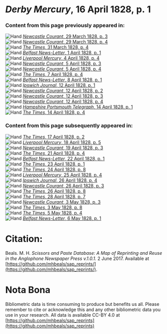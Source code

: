 # *Derby Mercury*, 16 April 1828, p. 1  
  
### Content from this page previously appeared in:  
![Hand](http://scissorsandpaste.net/wp-content/uploads/2017/06/smallhandpointer.png) [*Newcastle Courant*, 29 March 1828, p. 3](https://mhbeals.github.io/sap_html/Newcastle-Courant/Newcastle-Courant-29-March-1828-p-3)  
![Hand](http://scissorsandpaste.net/wp-content/uploads/2017/06/smallhandpointer.png) [*Newcastle Courant*, 29 March 1828, p. 4](https://mhbeals.github.io/sap_html/Newcastle-Courant/Newcastle-Courant-29-March-1828-p-4)  
![Hand](http://scissorsandpaste.net/wp-content/uploads/2017/06/smallhandpointer.png) [*The Times*, 31 March 1828, p. 4](https://mhbeals.github.io/sap_html/The-Times/The-Times-31-March-1828-p-4)  
![Hand](http://scissorsandpaste.net/wp-content/uploads/2017/06/smallhandpointer.png) [*Belfast News-Letter*, 1 April 1828, p. 1](https://mhbeals.github.io/sap_html/Belfast-News-Letter/Belfast-News-Letter-1-April-1828-p-1)  
![Hand](http://scissorsandpaste.net/wp-content/uploads/2017/06/smallhandpointer.png) [*Liverpool Mercury*, 4 April 1828, p. 4](https://mhbeals.github.io/sap_html/Liverpool-Mercury/Liverpool-Mercury-4-April-1828-p-4)  
![Hand](http://scissorsandpaste.net/wp-content/uploads/2017/06/smallhandpointer.png) [*Newcastle Courant*, 5 April 1828, p. 3](https://mhbeals.github.io/sap_html/Newcastle-Courant/Newcastle-Courant-5-April-1828-p-3)  
![Hand](http://scissorsandpaste.net/wp-content/uploads/2017/06/smallhandpointer.png) [*Newcastle Courant*, 5 April 1828, p. 4](https://mhbeals.github.io/sap_html/Newcastle-Courant/Newcastle-Courant-5-April-1828-p-4)  
![Hand](http://scissorsandpaste.net/wp-content/uploads/2017/06/smallhandpointer.png) [*The Times*, 7 April 1828, p. 4](https://mhbeals.github.io/sap_html/The-Times/The-Times-7-April-1828-p-4)  
![Hand](http://scissorsandpaste.net/wp-content/uploads/2017/06/smallhandpointer.png) [*Belfast News-Letter*, 8 April 1828, p. 1](https://mhbeals.github.io/sap_html/Belfast-News-Letter/Belfast-News-Letter-8-April-1828-p-1)  
![Hand](http://scissorsandpaste.net/wp-content/uploads/2017/06/smallhandpointer.png) [*Ipswich Journal*, 12 April 1828, p. 1](https://mhbeals.github.io/sap_html/Ipswich-Journal/Ipswich-Journal-12-April-1828-p-1)  
![Hand](http://scissorsandpaste.net/wp-content/uploads/2017/06/smallhandpointer.png) [*Newcastle Courant*, 12 April 1828, p. 2](https://mhbeals.github.io/sap_html/Newcastle-Courant/Newcastle-Courant-12-April-1828-p-2)  
![Hand](http://scissorsandpaste.net/wp-content/uploads/2017/06/smallhandpointer.png) [*Newcastle Courant*, 12 April 1828, p. 3](https://mhbeals.github.io/sap_html/Newcastle-Courant/Newcastle-Courant-12-April-1828-p-3)  
![Hand](http://scissorsandpaste.net/wp-content/uploads/2017/06/smallhandpointer.png) [*Newcastle Courant*, 12 April 1828, p. 4](https://mhbeals.github.io/sap_html/Newcastle-Courant/Newcastle-Courant-12-April-1828-p-4)  
![Hand](http://scissorsandpaste.net/wp-content/uploads/2017/06/smallhandpointer.png) [*Hampshire Portsmouth Telegraph*, 14 April 1828, p. 1](https://mhbeals.github.io/sap_html/Hampshire-Portsmouth-Telegraph/Hampshire-Portsmouth-Telegraph-14-April-1828-p-1)  
![Hand](http://scissorsandpaste.net/wp-content/uploads/2017/06/smallhandpointer.png) [*The Times*, 14 April 1828, p. 4](https://mhbeals.github.io/sap_html/The-Times/The-Times-14-April-1828-p-4)  
  
### Content from this page subsequently appeared in:  
![Hand](http://scissorsandpaste.net/wp-content/uploads/2017/06/smallhandpointer.png) [*The Times*, 17 April 1828, p. 2](https://mhbeals.github.io/sap_html/The-Times/The-Times-17-April-1828-p-2)  
![Hand](http://scissorsandpaste.net/wp-content/uploads/2017/06/smallhandpointer.png) [*Liverpool Mercury*, 18 April 1828, p. 5](https://mhbeals.github.io/sap_html/Liverpool-Mercury/Liverpool-Mercury-18-April-1828-p-5)  
![Hand](http://scissorsandpaste.net/wp-content/uploads/2017/06/smallhandpointer.png) [*Newcastle Courant*, 19 April 1828, p. 3](https://mhbeals.github.io/sap_html/Newcastle-Courant/Newcastle-Courant-19-April-1828-p-3)  
![Hand](http://scissorsandpaste.net/wp-content/uploads/2017/06/smallhandpointer.png) [*The Times*, 21 April 1828, p. 4](https://mhbeals.github.io/sap_html/The-Times/The-Times-21-April-1828-p-4)  
![Hand](http://scissorsandpaste.net/wp-content/uploads/2017/06/smallhandpointer.png) [*Belfast News-Letter*, 22 April 1828, p. 1](https://mhbeals.github.io/sap_html/Belfast-News-Letter/Belfast-News-Letter-22-April-1828-p-1)  
![Hand](http://scissorsandpaste.net/wp-content/uploads/2017/06/smallhandpointer.png) [*The Times*, 23 April 1828, p. 1](https://mhbeals.github.io/sap_html/The-Times/The-Times-23-April-1828-p-1)  
![Hand](http://scissorsandpaste.net/wp-content/uploads/2017/06/smallhandpointer.png) [*The Times*, 24 April 1828, p. 8](https://mhbeals.github.io/sap_html/The-Times/The-Times-24-April-1828-p-8)  
![Hand](http://scissorsandpaste.net/wp-content/uploads/2017/06/smallhandpointer.png) [*Liverpool Mercury*, 25 April 1828, p. 4](https://mhbeals.github.io/sap_html/Liverpool-Mercury/Liverpool-Mercury-25-April-1828-p-4)  
![Hand](http://scissorsandpaste.net/wp-content/uploads/2017/06/smallhandpointer.png) [*Ipswich Journal*, 26 April 1828, p. 4](https://mhbeals.github.io/sap_html/Ipswich-Journal/Ipswich-Journal-26-April-1828-p-4)  
![Hand](http://scissorsandpaste.net/wp-content/uploads/2017/06/smallhandpointer.png) [*Newcastle Courant*, 26 April 1828, p. 3](https://mhbeals.github.io/sap_html/Newcastle-Courant/Newcastle-Courant-26-April-1828-p-3)  
![Hand](http://scissorsandpaste.net/wp-content/uploads/2017/06/smallhandpointer.png) [*The Times*, 26 April 1828, p. 8](https://mhbeals.github.io/sap_html/The-Times/The-Times-26-April-1828-p-8)  
![Hand](http://scissorsandpaste.net/wp-content/uploads/2017/06/smallhandpointer.png) [*The Times*, 28 April 1828, p. 7](https://mhbeals.github.io/sap_html/The-Times/The-Times-28-April-1828-p-7)  
![Hand](http://scissorsandpaste.net/wp-content/uploads/2017/06/smallhandpointer.png) [*Newcastle Courant*, 3 May 1828, p. 3](https://mhbeals.github.io/sap_html/Newcastle-Courant/Newcastle-Courant-3-May-1828-p-3)  
![Hand](http://scissorsandpaste.net/wp-content/uploads/2017/06/smallhandpointer.png) [*The Times*, 3 May 1828, p. 8](https://mhbeals.github.io/sap_html/The-Times/The-Times-3-May-1828-p-8)  
![Hand](http://scissorsandpaste.net/wp-content/uploads/2017/06/smallhandpointer.png) [*The Times*, 5 May 1828, p. 4](https://mhbeals.github.io/sap_html/The-Times/The-Times-5-May-1828-p-4)  
![Hand](http://scissorsandpaste.net/wp-content/uploads/2017/06/smallhandpointer.png) [*Belfast News-Letter*, 6 May 1828, p. 1](https://mhbeals.github.io/sap_html/Belfast-News-Letter/Belfast-News-Letter-6-May-1828-p-1)  


# Citation: 

Beals. M. H. *Scissors and Paste Database: A Map of Reprinting and Reuse in the Anglophone Newspaper Press v.1.0.1.* 2 June 2017. Available at [https://github.com/mhbeals/sap_reprints/](https://github.com/mhbeals/sap_reprints/). 

# Nota Bona

Bibliometric data is time consuming to produce but benefits us all. Please remember to cite or acknowledge this and any other bibliometric data you use in your research. All data is available CC-BY 4.0 at [https://github.com/mhbeals/sap_reprints](https://github.com/mhbeals/sap_reprints)